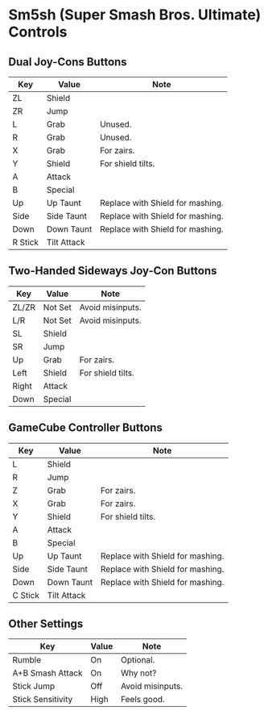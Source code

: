 # Sm5sh (Super Smash Bros. Ultimate) Controls
## Dual Joy-Cons Buttons
| Key     | Value       | Note                             |
| ------- | ----------- | -------------------------------- |
| ZL      | Shield      |                                  |
| ZR      | Jump        |                                  |
| L       | Grab        | Unused.                          |
| R       | Grab        | Unused.                          |
| X       | Grab        | For zairs.                       |
| Y       | Shield      | For shield tilts.                |
| A       | Attack      |                                  |
| B       | Special     |                                  |
| Up      | Up Taunt    | Replace with Shield for mashing. |
| Side    | Side Taunt  | Replace with Shield for mashing. |
| Down    | Down Taunt  | Replace with Shield for mashing. |
| R Stick | Tilt Attack |                                  |

## Two-Handed Sideways Joy-Con Buttons
| Key    | Value       | Note              |
| ------ | ----------- | ----------------- |
| ZL/ZR | Not Set      | Avoid misinputs.  |
| L/R   | Not Set      | Avoid misinputs.  |
| SL    | Shield       |                   |
| SR    | Jump         |                   |
| Up    | Grab         | For zairs.        |
| Left  | Shield       | For shield tilts. |
| Right | Attack       |                   |
| Down  | Special      |                   |

## GameCube Controller Buttons
| Key     | Value       | Note                             |
| ------- | ----------- | -------------------------------- |
| L       | Shield      |                                  |
| R       | Jump        |                                  |
| Z       | Grab        | For zairs.                       |
| X       | Grab        | For zairs.                       |
| Y       | Shield      | For shield tilts.                |
| A       | Attack      |                                  |
| B       | Special     |                                  |
| Up      | Up Taunt    | Replace with Shield for mashing. |
| Side    | Side Taunt  | Replace with Shield for mashing. |
| Down    | Down Taunt  | Replace with Shield for mashing. |
| C Stick | Tilt Attack |                                  |

## Other Settings
| Key               | Value | Note             |
| ----------------- | ----- | ---------------- |
| Rumble            | On    | Optional.        |
| A+B Smash Attack  | On    | Why not?         |
| Stick Jump        | Off   | Avoid misinputs. |
| Stick Sensitivity | High  | Feels good.      |

